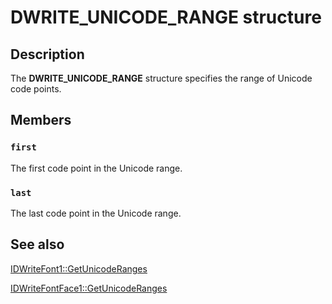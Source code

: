 # DWRITE_UNICODE_RANGE structure

## Description

The **DWRITE_UNICODE_RANGE** structure specifies the range of Unicode code points.

## Members

### `first`

The first code point in the Unicode range.

### `last`

The last code point in the Unicode range.

## See also

[IDWriteFont1::GetUnicodeRanges](https://learn.microsoft.com/windows/win32/api/dwrite_1/nf-dwrite_1-idwritefont1-getunicoderanges)

[IDWriteFontFace1::GetUnicodeRanges](https://learn.microsoft.com/windows/win32/api/dwrite_1/nf-dwrite_1-idwritefontface1-getunicoderanges)